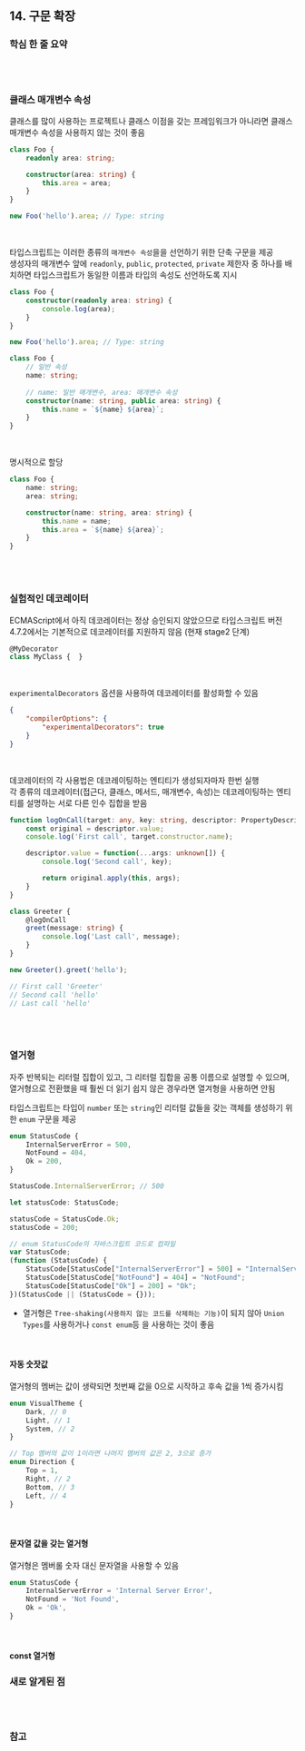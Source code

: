 ## 14. 구문 확장

### 학심 한 줄 요약

</br></br>

### 클래스 매개변수 속성

클래스를 많이 사용하는 프로젝트나 클래스 이점을 갖는 프레임워크가 아니라면 클래스 매개변수 속성을 사용하지 않는 것이 좋음

```typescript
class Foo {
    readonly area: string;

    constructor(area: string) {
        this.area = area;
    }
}

new Foo('hello').area; // Type: string
```

</br>

타입스크립트는 이러한 종류의 `매개변수 속성`을을 선언하기 위한 단축 구문을 제공  
생성자의 매개변수 앞에 `readonly`, `public`, `protected`, `private` 제한자 중 하나를 배치하면 타입스크립트가 동일한 이름과 타입의 속성도 선언하도록 지시

```typescript
class Foo {
    constructor(readonly area: string) {
        console.log(area);
    }
}

new Foo('hello').area; // Type: string
```

```typescript
class Foo {
    // 일반 속성
    name: string;
    
    // name: 일반 매개변수, area: 매개변수 속성
    constructor(name: string, public area: string) {
        this.name = `${name} ${area}`;
    }
}
```

</br>

명시적으로 할당

```typescript
class Foo {
    name: string;
    area: string;

    constructor(name: string, area: string) {
        this.name = name;
        this.area = `${name} ${area}`;
    }
}
```

</br></br>

### 실험적인 데코레이터

ECMAScript에서 아직 데코레이터는 정상 승인되지 않았으므로 타입스크립트 버전 4.7.2에서는 기본적으로 데코레이터를 지원하지 않음 (현재 stage2 단계)

```typescript
@MyDecorator
class MyClass {  }
```

</br>

`experimentalDecorators` 옵션을 사용하여 데코레이터를 활성화할 수 있음

```json
{
    "compilerOptions": {
        "experimentalDecorators": true
    }
}
```

</br>

데코레이터의 각 사용법은 데코레이팅하는 엔티티가 생성되자마자 한번 실행  
각 종류의 데코레이터(접근다, 클래스, 메서드, 매개변수, 속성)는 데코레이팅하는 엔티티를 설명하는 서로 다른 인수 집합을 받음

```typescript
function logOnCall(target: any, key: string, descriptor: PropertyDescriptor) {
    const original = descriptor.value;
    console.log('First call', target.constructor.name);

    descriptor.value = function(...args: unknown[]) {
        console.log('Second call', key);

        return original.apply(this, args);
    }
}

class Greeter {
    @logOnCall
    greet(message: string) {
        console.log('Last call', message);
    }
}

new Greeter().greet('hello');

// First call 'Greeter'
// Second call 'hello'
// Last call 'hello'
```

</br></br>

### 열거형

자주 반복되는 리터럴 집합이 있고, 그 리터럴 집합을 공통 이름으로 설명할 수 있으며, 열거형으로 전환했을 때 훨씬 더 읽기 쉽지 않은 경우라면 열겨형을 사용하면 안됨

타입스크립트는 타입이 `number` 또는 `string`인 리터럴 값들을 갖는 객체를 생성하기 위한 `enum` 구문을 제공

```typescript
enum StatusCode {
    InternalServerError = 500,
    NotFound = 404,
    Ok = 200,
}

StatusCode.InternalServerError; // 500

let statusCode: StatusCode;

statusCode = StatusCode.Ok;
statusCode = 200;

// enum StatusCode의 자바스크립트 코드로 컴파일
var StatusCode;
(function (StatusCode) {
    StatusCode[StatusCode["InternalServerError"] = 500] = "InternalServerError";
    StatusCode[StatusCode["NotFound"] = 404] = "NotFound";
    StatusCode[StatusCode["Ok"] = 200] = "Ok";
})(StatusCode || (StatusCode = {}));
```

- 열거형은 `Tree-shaking(사용하지 않는 코드를 삭제하는 기능)`이 되지 않아 `Union Types`를 사용하거나 `const enum`등 을 사용하는 것이 좋음

</br>

#### 자동 숫잣값

열거형의 멤버는 값이 생략되면 첫번째 값을 0으로 시작하고 후속 값을 1씩 증가시킴

```typescript
enum VisualTheme {
    Dark, // 0
    Light, // 1
    System, // 2
}

// Top 멤버의 값이 1이라면 나머지 멤버의 값은 2, 3으로 증가
enum Direction {
    Top = 1,
    Right, // 2
    Bottom, // 3
    Left, // 4
}
```

</br>

#### 문자열 값을 갖는 열거형

열거형은 멤버롤 숫자 대신 문자열을 사용할 수 있음

```typescript
enum StatusCode {
    InternalServerError = 'Internal Server Error',
    NotFound = 'Not Found',
    Ok = 'Ok',
}
```

</br>

#### const 열거형



### 새로 알게된 점

</br></br>

### 참고